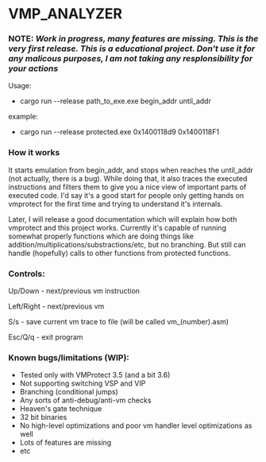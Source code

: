 # VMP_ANALYZER

### NOTE: *Work in progress, many features are missing. This is the very first release. This is a educational project. Don't use it for any malicous purposes, I am not taking any resplonsibility for your actions*


Usage:

* cargo run --release path_to_exe.exe begin_addr until_addr

example:

* cargo run --release protected.exe 0x1400118d9 0x1400118F1

### How it works

It starts emulation from begin_addr, and stops when reaches the until_addr (not actually, there is a bug). While doing that, it also traces the executed instructions and filters them to give you a nice view of important parts of executed code. I'd say it's a good start for people only getting hands on vmprotect for the first time and trying to understand it's internals.

Later, I will release a good documentation which will explain how both vmprotect and this project works. Currently it's capable of running somewhat properly functions which are doing things like addition/multiplications/substractions/etc, but no branching. But still can handle (hopefully) calls to other functions from protected functions.


### Controls:

Up/Down - next/previous vm instruction

Left/Right - next/previous vm

S/s - save current vm trace to file (will be called vm_(number).asm)

Esc/Q/q - exit program



### Known bugs/limitations (WIP):
* Tested only with VMProtect 3.5 (and a bit 3.6)
* Not supporting switching VSP and VIP
* Branching (conditional jumps)
* Any sorts of anti-debug/anti-vm checks
* Heaven's gate technique
* 32 bit binaries
* No high-level optimizations and poor vm handler level optimizations as well
* Lots of features are missing
* etc
